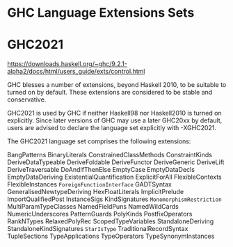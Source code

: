 # GHC Language Extensions Sets

# GHC2021

https://downloads.haskell.org/~ghc/9.2.1-alpha2/docs/html/users_guide/exts/control.html

GHC blesses a number of extensions, beyond Haskell 2010, to be suitable to turned on by default. These extensions are considered to be stable and conservative.

GHC2021 is used by GHC if neither Haskell98 nor Haskell2010 is turned on explicitly. Since later versions of GHC may use a later GHC20xx by default, users are advised to declare the language set explicitly with -XGHC2021.

The GHC2021 language set comprises the following extensions:

BangPatterns
BinaryLiterals
ConstrainedClassMethods
ConstraintKinds
DeriveDataTypeable
DeriveFoldable
DeriveFunctor
DeriveGeneric
DeriveLift
DeriveTraversable
DoAndIfThenElse
EmptyCase
EmptyDataDecls
EmptyDataDeriving
ExistentialQuantification
ExplicitForAll
FlexibleContexts
FlexibleInstances
`ForeignFunctionInterface`
GADTSyntax
GeneralisedNewtypeDeriving
HexFloatLiterals
ImplicitPrelude
ImportQualifiedPost
InstanceSigs
KindSignatures
`MonomorphismRestriction`
MultiParamTypeClasses
NamedFieldPuns
NamedWildCards
NumericUnderscores
PatternGuards
PolyKinds
PostfixOperators
RankNTypes
RelaxedPolyRec
ScopedTypeVariables
StandaloneDeriving
StandaloneKindSignatures
`StarIsType`
TraditionalRecordSyntax
TupleSections
TypeApplications
TypeOperators
TypeSynonymInstances
